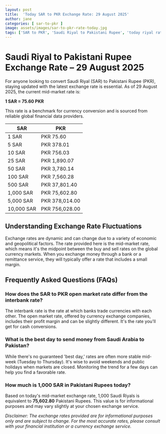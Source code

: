 ```yaml
---
layout: post
title:  'Today SAR to PKR Exchange Rate: 29 August 2025'
author: jane
categories: [ sar-to-pkr ]
image: assets/images/sar-to-pkr-rate-today.jpg
tags: ['SAR to PKR', 'Saudi Riyal to Pakistani Rupee', 'today riyal rate in pakistan', 'saudi riyal rate', 'open market riyal rate']
---
```


# Saudi Riyal to Pakistani Rupee Exchange Rate – 29 August 2025

For anyone looking to convert Saudi Riyal (SAR) to Pakistani Rupee (PKR), staying updated with the latest exchange rate is essential. As of 29 August 2025, the current mid-market rate is:

**1 SAR = 75.60 PKR**

This rate is a benchmark for currency conversion and is sourced from reliable global financial data providers.

| SAR | PKR |
| --- | --- |
| 1 SAR | PKR 75.60 |
| 5 SAR | PKR 378.01 |
| 10 SAR | PKR 756.03 |
| 25 SAR | PKR 1,890.07 |
| 50 SAR | PKR 3,780.14 |
| 100 SAR | PKR 7,560.28 |
| 500 SAR | PKR 37,801.40 |
| 1,000 SAR | PKR 75,602.80 |
| 5,000 SAR | PKR 378,014.00 |
| 10,000 SAR | PKR 756,028.00 |


## Understanding Exchange Rate Fluctuations

Exchange rates are dynamic and can change due to a variety of economic and geopolitical factors. The rate provided here is the mid-market rate, which means it's the midpoint between the buy and sell rates on the global currency markets. When you exchange money through a bank or a remittance service, they will typically offer a rate that includes a small margin.

## Frequently Asked Questions (FAQs)

### How does the SAR to PKR open market rate differ from the interbank rate?

The interbank rate is the rate at which banks trade currencies with each other. The open market rate, offered by currency exchange companies, includes their profit margin and can be slightly different. It's the rate you'll get for cash conversions.

### What is the best day to send money from Saudi Arabia to Pakistan?

While there's no guaranteed 'best day,' rates are often more stable mid-week (Tuesday to Thursday). It's wise to avoid weekends and public holidays when markets are closed. Monitoring the trend for a few days can help you find a favorable rate.

### How much is 1,000 SAR in Pakistani Rupees today?

Based on today's mid-market exchange rate, 1,000 Saudi Riyals is equivalent to **75,602.80** Pakistani Rupees. This value is for informational purposes and may vary slightly at your chosen exchange service.



*Disclaimer: The exchange rates provided are for informational purposes only and are subject to change. For the most accurate rates, please consult with your financial institution or a currency exchange service.*
